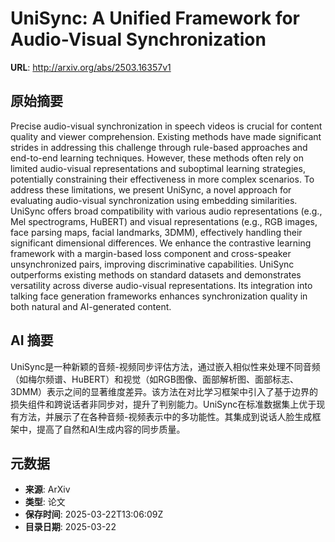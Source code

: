 # UniSync: A Unified Framework for Audio-Visual Synchronization

**URL**: http://arxiv.org/abs/2503.16357v1

## 原始摘要

Precise audio-visual synchronization in speech videos is crucial for content
quality and viewer comprehension. Existing methods have made significant
strides in addressing this challenge through rule-based approaches and
end-to-end learning techniques. However, these methods often rely on limited
audio-visual representations and suboptimal learning strategies, potentially
constraining their effectiveness in more complex scenarios. To address these
limitations, we present UniSync, a novel approach for evaluating audio-visual
synchronization using embedding similarities. UniSync offers broad
compatibility with various audio representations (e.g., Mel spectrograms,
HuBERT) and visual representations (e.g., RGB images, face parsing maps, facial
landmarks, 3DMM), effectively handling their significant dimensional
differences. We enhance the contrastive learning framework with a margin-based
loss component and cross-speaker unsynchronized pairs, improving discriminative
capabilities. UniSync outperforms existing methods on standard datasets and
demonstrates versatility across diverse audio-visual representations. Its
integration into talking face generation frameworks enhances synchronization
quality in both natural and AI-generated content.


## AI 摘要

UniSync是一种新颖的音频-视频同步评估方法，通过嵌入相似性来处理不同音频（如梅尔频谱、HuBERT）和视觉（如RGB图像、面部解析图、面部标志、3DMM）表示之间的显著维度差异。该方法在对比学习框架中引入了基于边界的损失组件和跨说话者非同步对，提升了判别能力。UniSync在标准数据集上优于现有方法，并展示了在各种音频-视频表示中的多功能性。其集成到说话人脸生成框架中，提高了自然和AI生成内容的同步质量。

## 元数据

- **来源**: ArXiv
- **类型**: 论文
- **保存时间**: 2025-03-22T13:06:09Z
- **目录日期**: 2025-03-22
